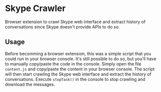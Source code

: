# Skype Crawler

Browser extension to crawl Skype web interface and extract history of conversations since Skype doesn't provide APIs to do so.

## Usage

Before becomming a browser extension, this was a simple script that you could run in your browser console. It's still possible to do so, but you'll have to manually copy/paste the code in the console. Simply open the file `content.js` and copy/paste the content in your browser console. The script will then start crawling the Skype web interface and extract the history of conversations. Execute `stopTask()` in the console to stop crawling and download the messages.
